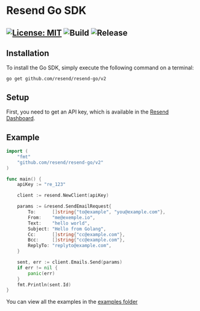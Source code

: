 # Resend Go SDK

[![License: MIT](https://img.shields.io/badge/License-MIT-blue.svg)](https://opensource.org/licenses/MIT)
![Build](https://github.com/resend/resend-go/actions/workflows/go.yml/badge.svg)
![Release](https://img.shields.io/github/release/resend/resend-go.svg?style=flat-square)
---

## Installation

To install the Go SDK, simply execute the following command on a terminal:

```
go get github.com/resend/resend-go/v2
```

## Setup

First, you need to get an API key, which is available in the [Resend Dashboard](https://resend.com).

## Example

```go
import (
    "fmt"
    "github.com/resend/resend-go/v2"
)

func main() {
    apiKey := "re_123"

    client := resend.NewClient(apiKey)

    params := &resend.SendEmailRequest{
        To:      []string{"to@example", "you@example.com"},
        From:    "me@exemple.io",
        Text:    "hello world",
        Subject: "Hello from Golang",
        Cc:      []string{"cc@example.com"},
        Bcc:     []string{"cc@example.com"},
        ReplyTo: "replyto@example.com",
    }

    sent, err := client.Emails.Send(params)
    if err != nil {
        panic(err)
    }
    fmt.Println(sent.Id)
}

```

You can view all the examples in the [examples folder](https://github.com/resend/resend-go/tree/main/examples)
